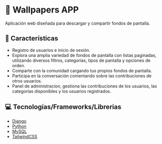 # 🌉 Wallpapers APP
Aplicación web diseñada para descargar y compartir fondos de pantalla.

## 📌 Características
* Registro de usuarios e inicio de sesión.
* Explora una amplia variedad de fondos de pantalla con listas paginadas, utilizando diversos filtros, categorías, tipos de pantalla y opciones de  orden.
* Comparte con la comunidad cargando tus propios fondos de pantalla.
* Participa en la conversación comentando sobre las contribuciones de otros usuarios.
* Panel de administracion, gestiona las contribuciones de los usuarios, las  categorías disponibles y los usuarios registrados.

## 💻 Tecnologías/Frameworks/Librerias
* [Django](https://www.djangoproject.com/)
* [Python](https://www.python.org/)
* [MySQL](https://www.mysql.com/)
* [TailwindCSS](https://tailwindcss.com/)
